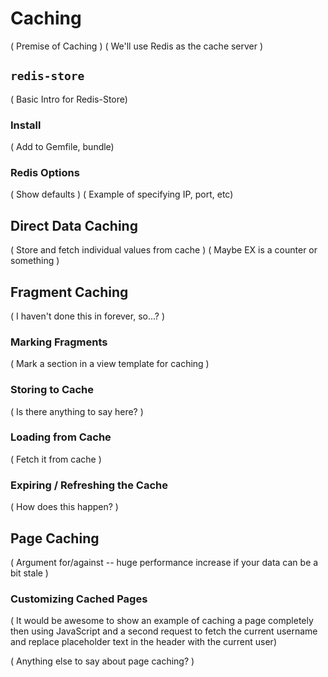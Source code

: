 # Caching

( Premise of Caching )
( We'll use Redis as the cache server )

## `redis-store`

( Basic Intro for Redis-Store)

### Install

( Add to Gemfile, bundle)

### Redis Options

( Show defaults ) 
( Example of specifying IP, port, etc)

## Direct Data Caching

( Store and fetch individual values from cache )
( Maybe EX is a counter or something )

## Fragment Caching

( I haven't done this in forever, so...? )

### Marking Fragments

( Mark a section in a view template for caching )

### Storing to Cache

( Is there anything to say here? )

### Loading from Cache

( Fetch it from cache )

### Expiring / Refreshing the Cache

( How does this happen? )

## Page Caching

( Argument for/against -- huge performance increase if your data can be a bit stale )

### Customizing Cached Pages

( It would be awesome to show an example of caching a page completely then using JavaScript and a second request to fetch the current username and replace placeholder text in the header with the current user)

( Anything else to say about page caching? )